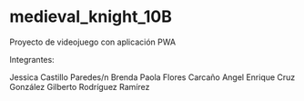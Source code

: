 # medieval_knight_10B
Proyecto de videojuego con aplicación PWA


Integrantes:

Jessica Castillo Paredes/n
Brenda Paola Flores Carcaño
Angel Enrique Cruz González
Gilberto Rodríguez Ramírez

